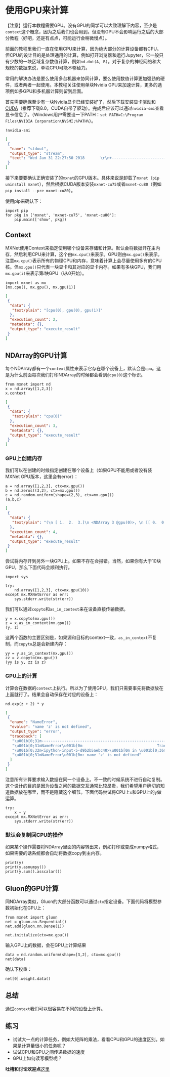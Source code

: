 # 使用GPU来计算

【注意】运行本教程需要GPU。没有GPU的同学可以大致理解下内容，至少是`context`这个概念，因为之后我们也会用到。但没有GPU不会影响运行之后的大部分教程（好吧，还是有点点，可能运行会稍微慢点）。

前面的教程里我们一直在使用CPU来计算，因为绝大部分的计算设备都有CPU。但CPU的设计目的是处理通用的计算，例如打开浏览器和运行Jupyter，它一般只有少数的一块区域复杂数值计算，例如`nd.dot(A, B)`。对于复杂的神经网络和大规模的数据来说，单块CPU可能不够给力。

常用的解决办法是要么使用多台机器来协同计算，要么使用数值计算更加强劲的硬件，或者两者一起使用。本教程关注使用单块Nvidia GPU来加速计算，更多的选项例如多GPU和多机器计算则留到后面。

首先需要确保至少有一块Nvidia显卡已经安装好了，然后下载安装显卡驱动和[CUDA](https://developer.nvidia.com/cuda-downloads)（推荐下载8.0，CUDA自带了驱动）。完成后应该可以通过`nvidia-smi`查看显卡信息了。（Windows用户需要设一下PATH：`set PATH=C:\Program Files\NVIDIA Corporation\NVSMI;%PATH%`）。

```{.python .input  n=1}
!nvidia-smi
```

```{.json .output n=1}
[
 {
  "name": "stdout",
  "output_type": "stream",
  "text": "Wed Jan 31 22:27:50 2018       \r\n+-----------------------------------------------------------------------------+\r\n| NVIDIA-SMI 384.111                Driver Version: 384.111                   |\r\n|-------------------------------+----------------------+----------------------+\r\n| GPU  Name        Persistence-M| Bus-Id        Disp.A | Volatile Uncorr. ECC |\r\n| Fan  Temp  Perf  Pwr:Usage/Cap|         Memory-Usage | GPU-Util  Compute M. |\r\n|===============================+======================+======================|\r\n|   0  GeForce GTX 106...  Off  | 00000000:01:00.0  On |                  N/A |\r\n| 27%   35C    P8    13W / 120W |    448MiB /  6064MiB |      1%      Default |\r\n+-------------------------------+----------------------+----------------------+\r\n                                                                               \r\n+-----------------------------------------------------------------------------+\r\n| Processes:                                                       GPU Memory |\r\n|  GPU       PID   Type   Process name                             Usage      |\r\n|=============================================================================|\r\n|    0      1087      G   /usr/lib/xorg/Xorg                           259MiB |\r\n|    0      2045      G   compiz                                       178MiB |\r\n|    0      2528      G   fcitx-qimpanel                                 6MiB |\r\n|    0     28769      G   /usr/lib/firefox/firefox                       1MiB |\r\n+-----------------------------------------------------------------------------+\r\n"
 }
]
```

接下来要要确认正确安装了的`mxnet`的GPU版本。具体来说是卸载了`mxnet`（`pip uninstall mxnet`），然后根据CUDA版本安装`mxnet-cu75`或者`mxnet-cu80`（例如`pip install --pre mxnet-cu80`）。

使用pip来确认下：

```{.python .input  n=2}
import pip
for pkg in ['mxnet', 'mxnet-cu75', 'mxnet-cu80']:
    pip.main(['show', pkg])
```

## Context

MXNet使用Context来指定使用哪个设备来存储和计算。默认会将数据开在主内存，然后利用CPU来计算，这个由`mx.cpu()`来表示。GPU则由`mx.gpu()`来表示。注意`mx.cpu()`表示所有的物理CPU和内存，意味着计算上会尽量使用多有的CPU核。但`mx.gpu()`只代表一块显卡和其对应的显卡内存。如果有多块GPU，我们用`mx.gpu(i)`来表示第*i*块GPU（*i*从0开始）。

```{.python .input  n=2}
import mxnet as mx
[mx.cpu(), mx.gpu(), mx.gpu(1)]
```

```{.json .output n=2}
[
 {
  "data": {
   "text/plain": "[cpu(0), gpu(0), gpu(1)]"
  },
  "execution_count": 2,
  "metadata": {},
  "output_type": "execute_result"
 }
]
```

## NDArray的GPU计算

每个NDArray都有一个`context`属性来表示它存在哪个设备上，默认会是`cpu`。这是为什么前面每次我们打印NDArray的时候都会看到`@cpu(0)`这个标识。

```{.python .input  n=3}
from mxnet import nd
x = nd.array([1,2,3])
x.context
```

```{.json .output n=3}
[
 {
  "data": {
   "text/plain": "cpu(0)"
  },
  "execution_count": 3,
  "metadata": {},
  "output_type": "execute_result"
 }
]
```

### GPU上创建内存

我们可以在创建的时候指定创建在哪个设备上（如果GPU不能用或者没有装MXNet GPU版本，这里会有error）：

```{.python .input  n=4}
a = nd.array([1,2,3], ctx=mx.gpu())
b = nd.zeros((3,2), ctx=mx.gpu())
c = nd.random.uniform(shape=(2,3), ctx=mx.gpu())
(a,b,c)
```

```{.json .output n=4}
[
 {
  "data": {
   "text/plain": "(\n [ 1.  2.  3.]\n <NDArray 3 @gpu(0)>, \n [[ 0.  0.]\n  [ 0.  0.]\n  [ 0.  0.]]\n <NDArray 3x2 @gpu(0)>, \n [[ 0.66865093  0.17409194  0.38500249]\n  [ 0.24678314  0.35134333  0.84042978]]\n <NDArray 2x3 @gpu(0)>)"
  },
  "execution_count": 4,
  "metadata": {},
  "output_type": "execute_result"
 }
]
```

尝试将内存开到另外一块GPU上。如果不存在会报错。当然，如果你有大于10块GPU，那么下面代码会顺利执行。

```{.python .input  n=6}
import sys

try:
    nd.array([1,2,3], ctx=mx.gpu(10))
except mx.MXNetError as err:
    sys.stderr.write(str(err))
```

我们可以通过`copyto`和`as_in_context`来在设备直接传输数据。

```{.python .input  n=7}
y = x.copyto(mx.gpu())
z = x.as_in_context(mx.gpu())
(y, z)
```

这两个函数的主要区别是，如果源和目标的context一致，`as_in_context`不复制，而`copyto`总是会新建内存：

```{.python .input  n=8}
yy = y.as_in_context(mx.gpu())
zz = z.copyto(mx.gpu())
(yy is y, zz is z)
```

### GPU上的计算

计算会在数据的`context`上执行。所以为了使用GPU，我们只需要事先将数据放在上面就行了。结果会自动保存在对应的设备上：

```{.python .input  n=5}
nd.exp(z + 2) * y
```

```{.json .output n=5}
[
 {
  "ename": "NameError",
  "evalue": "name 'z' is not defined",
  "output_type": "error",
  "traceback": [
   "\u001b[0;31m---------------------------------------------------------------------------\u001b[0m",
   "\u001b[0;31mNameError\u001b[0m                                 Traceback (most recent call last)",
   "\u001b[0;32m<ipython-input-5-d9b2b5aebc40>\u001b[0m in \u001b[0;36m<module>\u001b[0;34m()\u001b[0m\n\u001b[0;32m----> 1\u001b[0;31m \u001b[0mnd\u001b[0m\u001b[0;34m.\u001b[0m\u001b[0mexp\u001b[0m\u001b[0;34m(\u001b[0m\u001b[0mz\u001b[0m \u001b[0;34m+\u001b[0m \u001b[0;36m2\u001b[0m\u001b[0;34m)\u001b[0m \u001b[0;34m*\u001b[0m \u001b[0my\u001b[0m\u001b[0;34m\u001b[0m\u001b[0m\n\u001b[0m",
   "\u001b[0;31mNameError\u001b[0m: name 'z' is not defined"
  ]
 }
]
```

注意所有计算要求输入数据在同一个设备上。不一致的时候系统不进行自动复制。这个设计的目的是因为设备之间的数据交互通常比较昂贵，我们希望用户确切的知道数据放在哪里，而不是隐藏这个细节。下面代码尝试将CPU上`x`和GPU上的`y`做运算。

```{.python .input  n=10}
try:
    x + y
except mx.MXNetError as err:
    sys.stderr.write(str(err))
```

### 默认会复制回CPU的操作

如果某个操作需要将NDArray里面的内容转出来，例如打印或变成numpy格式，如果需要的话系统都会自动将数据copy到主内存。

```{.python .input  n=11}
print(y)
print(y.asnumpy())
print(y.sum().asscalar())
```

## Gluon的GPU计算

同NDArray类似，Gluon的大部分函数可以通过`ctx`指定设备。下面代码将模型参数初始化在GPU上：

```{.python .input  n=12}
from mxnet import gluon
net = gluon.nn.Sequential()
net.add(gluon.nn.Dense(1))

net.initialize(ctx=mx.gpu())
```

输入GPU上的数据，会在GPU上计算结果

```{.python .input  n=13}
data = nd.random.uniform(shape=[3,2], ctx=mx.gpu())
net(data)
```

确认下权重：

```{.python .input  n=14}
net[0].weight.data()
```

## 总结

通过`context`我们可以很容易在不同的设备上计算。

## 练习

- 试试大一点的计算任务，例如大矩阵的乘法，看看CPU和GPU的速度区别。如果是计算量很小的任务呢？
- 试试CPU和GPU之间传递数据的速度
- GPU上如何读写模型呢？

**吐槽和讨论欢迎点**[这里](https://discuss.gluon.ai/t/topic/988)
